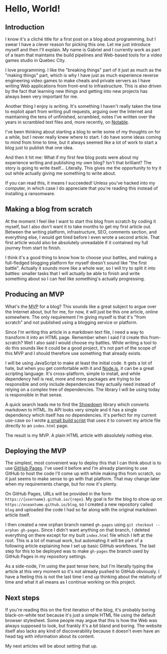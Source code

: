 # Hello, World!

## Introduction

I know it's a cliché title for a first post on a blog about programming, but I swear I have a clever reason for picking this one. Let me just introduce myself and then I'll explain. My name is Gabriel and I currently work as part of a team that maintains the build pipelines and Web-based tools for a video games studio in Quebec City.

I love programming. I like the "breaking things" part of it just as much as the "making things" part, which is why I have just as much experience reverse engineering video games to make cheats and private servers as I have writing Web applications from front-end to infrastructure. This is also driven by the fact that learning new things and getting into new projects has always been very important for me.

Another thing I enjoy is writing. It's something I haven't really taken the time to exploit apart from writing pull requests, arguing over the Internet and maintaining the tens of unfinished, scrambled, notes I've written over the years in scrambled text files and, more recently, on [Notable](https://notable.app/).

I've been thinking about starting a blog to write some of my thoughts on for a while, but I never really knew where to start. I do have some ideas coming to mind from time to time, but it always seemed like a lot of work to start a blog just to publish that one idea.

And then it hit me: What if my first few blog posts were about my experience writing and publishing my own blog? Isn't that brilliant? The story is going to write itself... Literally. This gives me the opportunity to try it out while actually giving me something to write about.

If you can read this, it means I succeeded! Unless you've hacked into my computer, in which case I do appreciate that you're reading this instead of installing a ransomware.

## Making a blog from scratch

At the moment I feel like I want to start this blog from scratch by coding it myself, but I also don't want it to take months to get my first article out. Between the writing platform, infrastructure, SEO, comments section, and everything else, I would get tired before I even wrote a second article. That first article would also be absolutely unreadable if it contained my full journey from start to finish.

I think it's a good thing to know how to choose your battles, and making a full-fledged blogging platform for myself doesn't sound like "the first battle". Actually it sounds more like a whole war, so I will try to split it into battles: smaller tasks that I will actually be able to finish and write something about so I can feel like something's actually progressing.

## Producing an MVP

What's the <abbr title="Minimum viable product">MVP</abbr> for a blog? This sounds like a great subject to argue over the Internet about, but for me, for now, it will just be this one article, online somewhere. The only requirement I'm giving myself is that it's "from scratch" and not published using a blogging service or platform.

Since I'm writing this article in a markdown text file, I need a way to transform it into an HTML page. Remember when I said I'd create this from-scratch? Well I also said I would choose my battles. While writing a tool to do this sounds like it could be a good project, it's not part of the scope of this MVP and I should therefore use something that already exists.

I will be using JavaScript to make at least the initial code. It gets a lot of hate, but when you get comfortable with it and [Node.js](https://nodejs.org/), it can be a great scripting language. It's cross-platform, simple to install, and while dependency hell is real, more and more packages are trying to be responsible and only include dependencies they actually need instead of relying on a complex tree of dependencies. The library I will be using today is responsible in that sense.

A quick search leads me to find the [Showdown](https://www.npmjs.com/package/showdown) library which converts markdown to HTML. Its API looks very simple and it has a single dependency which itself has no dependencies. It's perfect for my current use-case so I wrote [a small build script](https://github.com/oceantume/blog/blob/229b0dd4515a04a85f4dbd73e22f053087d7b7b9/build.js) that uses it to convert my article file directly to an `index.html` page.

The result is my MVP. A plain HTML article with absolutely nothing else.

## Deploying the MVP

The simplest, most convenient way to deploy this that I can think about is to use [GitHub Pages](https://pages.github.com/). I've used it before and I'm already planning to use GitHub to host the code I'll come up with while making this from scratch, so it just seems to make sense to go with that platform. That may change later when my requirements change, but for now it's plenty.

On GitHub Pages, URLs will be provided in the form `https://{username}.github.io/{repo}`. My goal is for the blog to show up on `https://oceantume.github.io/blog`, so I created a new repository called `blog` and uploaded the code I had so far along with the original markdown article itself.

I then created a new orphan branch named `gh-pages` using `git checkout --orphan gh-pages`. Since I didn't want anything on that branch, I deleted everything on there except for my built `index.html` file which I left at the root. This is a lot of manual work, but automating it will be part of a following article explaining how I set up basic GitHub workflows. The last step for this to be deployed was to make `gh-pages` the branch used by GitHub Pages in my repository settings.

As a side-node, I'm using the past tense here, but I'm literally typing the article at this very moment so it's not already pushed to GitHub obviously. I have a feeling this is not the last time I end up thinking about the relativity of time and what it all means as I continue working on this project.

## Next steps

If you're reading this on the first iteration of the blog, it's probably boring black-on-white text because it's just a simple HTML file using the default browser stylesheet. Some people may argue that this is how the Web was always supposed to look, but frankly it's a bit bland and boring. The website itself also lacks any kind of discoverability because it doesn't even have an head tag with information about its content.

My next articles will be about setting that up.
